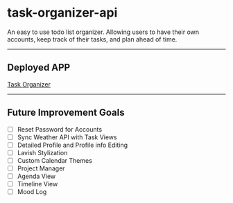 # task-organizer-api

An easy to use todo list organizer. Allowing users to have their own accounts, keep track of their tasks, and plan ahead of time.

---

## Deployed APP

[Task Organizer](https://task-organizer-app.vercel.app/)

---
## Future Improvement Goals

- [ ] Reset Password for Accounts
- [ ] Sync Weather API with Task Views
- [ ] Detailed Profile and Profile info Editing
- [ ] Lavish Stylization
- [ ] Custom Calendar Themes
- [ ] Project Manager
- [ ] Agenda View
- [ ] Timeline View
- [ ] Mood Log

